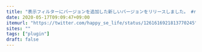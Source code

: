 ```yaml
---
title: "表示フィルターにバージョンを追加した新しいバージョンをリリースしました。 #redmine Redmineかんばんプラグインの紹介"
date: 2020-05-17T09:09:47+09:00
itemurl: "https://twitter.com/happy_se_life/status/1261616921813770245"
sites: ""
tags: ["plugin"]
draft: false
---
```

